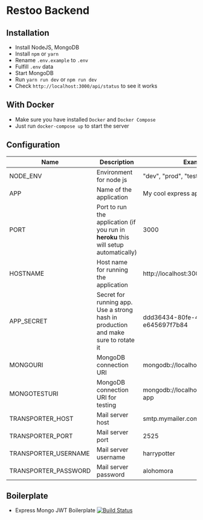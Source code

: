 # Restoo Backend


## Installation

- Install NodeJS, MongoDB
- Install `npm` or `yarn`
- Rename `.env.example` to `.env`
- Fulfill `.env` data
- Start MongoDB
- Run `yarn run dev` or `npm run dev`
- Check `http://localhost:3000/api/status` to see it works

## With Docker

- Make sure you have installed `Docker` and `Docker Compose`
- Just run `docker-compose up` to start the server

## Configuration

| Name                 | Description                                                                           | Example                              |
|----------------------|---------------------------------------------------------------------------------------|--------------------------------------|
| NODE_ENV             | Environment for node js                                                               | "dev", "prod", "test"                |
| APP                  | Name of the application                                                               | My cool express app                  |
| PORT                 | Port to run the application (if you run in **heroku** this will setup  automatically) | 3000                                 |
| HOSTNAME             | Host name for running the application                                                 | http://localhost:3000                |
| APP_SECRET           | Secret for running app. Use a strong hash in production and make sure to rotate it    | ddd36434-80fe-4f18-b3b6-e645697f7b84 |
| MONGOURI             | MongoDB connection URI                                                                | mongodb://localhost:27017/yourapp    |
| MONGOTESTURI         | MongoDB connection URI for testing                                                    | mongodb://localhost:27017/test-app   |
| TRANSPORTER_HOST     | Mail server host                                                                      | smtp.mymailer.com                    |
| TRANSPORTER_PORT     | Mail server port                                                                      | 2525                                 |
| TRANSPORTER_USERNAME | Mail server username                                                                  | harrypotter                          |
| TRANSPORTER_PASSWORD | Mail server password                                                                  | alohomora                            |

## Boilerplate
- Express Mongo JWT Boilerplate [![Build Status](https://travis-ci.org/kasvith/express-mongo-jwt-boilerplate.svg?branch=master)](https://travis-ci.org/kasvith/express-mongo-jwt-boilerplate)